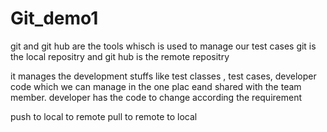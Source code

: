 # Git_demo1
git and git hub are the tools whisch is used to manage our test cases 
git is the local repositry and git hub is the remote repositry

it manages the development stuffs like test classes , test cases, developer code which we can manage in the one plac eand shared with the team member.
developer has the code to change according the requirement


push to local to remote 
pull to remote to local
